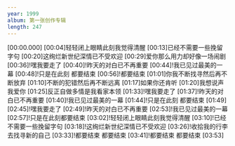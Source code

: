 ```yaml
---
year: 1999
album: 第一张创作专辑
length: 247
---
```

[00:00.000]
[00:04]轻轻闭上眼睛此刻我觉得清醒
[00:13]已经不需要一些挽留字句
[00:20]这绚烂新世纪深情已不受欢迎
[00:29]爱你那么用力却好像一场闹剧
[00:36]!嘿我要走了
[00:40]!昨天的对白已不再重要
[00:44]!我已见过最美的一幕
[00:48]!只是在此刻 都要结束
[00:56]!都要结束
[01:01]你我不断找寻然后再不断放弃
[01:10]不断的犯错然后再不断远离
[01:17]如果你还肯听
[01:20]我想说声我爱你
[01:25]反正自做多情是我看家本领
[01:33]!嘿我要走了
[01:37]!昨天的对白已不再重要
[01:40]!我已见过最美的一幕
[01:44]!只是在此刻 都要结束
[01:49]
[02:45]!嘿我要走了
[02:49]!昨天的对白已不再重要
[02:53]!我已见过最美的一幕
[02:57]!只是在此刻都要结束
[03:02]!轻轻闭上眼睛此刻我觉得清醒
[03:10]!已经不需要一些挽留字句
[03:18]!这绚烂新世纪深情已不受欢迎
[03:26]!收拾我的行李去找寻新的自己
[03:33]!都要结束 都要结束
[03:41]!都要结束 都要结束
[03:53]